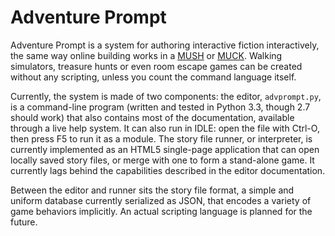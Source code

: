 Adventure Prompt
================


Adventure Prompt is a system for authoring interactive fiction interactively, the same way online building works in a [MUSH][] or [MUCK][]. Walking simulators, treasure hunts or even room escape games can be created without any scripting, unless you count the command language itself.

[MUSH]: https://en.wikipedia.org/wiki/MUSH
[MUCK]: https://en.wikipedia.org/wiki/TinyMUCK

Currently, the system is made of two components: the editor, `advprompt.py`, is a command-line program (written and tested in Python 3.3, though 2.7 should work) that also contains most of the documentation, available through a live help system. It can also run in IDLE: open the file with Ctrl-O, then press F5 to run it as a module. The story file runner, or interpreter, is currently implemented as an HTML5 single-page application that can open locally saved story files, or merge with one to form a stand-alone game. It currently lags behind the capabilities described in the editor documentation.

Between the editor and runner sits the story file format, a simple and uniform database currently serialized as JSON, that encodes a variety of game behaviors implicitly. An actual scripting language is planned for the future.
